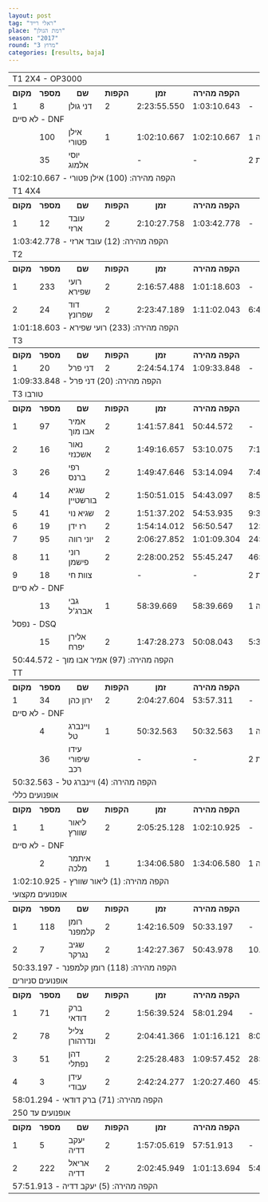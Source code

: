 ```yaml
---
layout: post
tag: "ראלי רייד"
place: "רמת הגולן"
season: "2017"
round: "מרוץ 3"
categories: [results, baja]
---
```


<table class="line_color">
    <tr>
        <td  colspan="99" class="title_font">T1 2X4 - OP3000</td>
    </tr>
    <tr class="rnkh_bkcolor">
        <th class="rnkh_font">מקום</th>
        <th class="rnkh_font">מספר</th>
        <th class="rnkh_font">שם</th>
        <th class="rnkh_font">הקפות</th>
        <th class="rnkh_font">זמן</th>
        <th class="rnkh_font">הקפה מהירה</th>
        <th class="rnkh_font">פער</th>
    </tr>
    <tr class="rnk_bkcolor">
        <td class="rnk_font">1</td>
        <td class="rnk_font">8</td>
        <td class="rnk_font">דני גולן</td>
        <td class="rnk_font">2</td>
        <td class="rnk_font">2:23:55.550</td>
        <td class="rnk_font">1:03:10.643</td>
        <td class="rnk_font">-</td>
    </tr>
    <tr>
        <td  colspan="99" class="subtitle_font">לא סיים - DNF</td>
    </tr>
    <tr class="rnk_bkcolor">
        <td class="rnk_font"></td>
        <td class="rnk_font">100</td>
        <td class="rnk_font">אילן פטורי</td>
        <td class="rnk_font">1</td>
        <td class="rnk_font">1:02:10.667</td>
        <td class="rnk_font">1:02:10.667</td>
        <td class="rnk_font">1 הקפה</td>
    </tr>
    <tr class="rnk_bkcolor">
        <td class="rnk_font"></td>
        <td class="rnk_font">35</td>
        <td class="rnk_font">יוסי אלמוג</td>
        <td class="rnk_font"></td>
        <td class="rnk_font">-</td>
        <td class="rnk_font">-</td>
        <td class="rnk_font">2 הקפות</td>
    </tr>
    <tr>
        <td  colspan="99" class="comment_font">הקפה מהירה: (100) אילן פטורי - 1:02:10.667</td>
    </tr>
    <tr>
        <td  colspan="99" class="title_font">T1 4X4</td>
    </tr>
    <tr class="rnkh_bkcolor">
        <th class="rnkh_font">מקום</th>
        <th class="rnkh_font">מספר</th>
        <th class="rnkh_font">שם</th>
        <th class="rnkh_font">הקפות</th>
        <th class="rnkh_font">זמן</th>
        <th class="rnkh_font">הקפה מהירה</th>
        <th class="rnkh_font">פער</th>
    </tr>
    <tr class="rnk_bkcolor">
        <td class="rnk_font">1</td>
        <td class="rnk_font">12</td>
        <td class="rnk_font">עובד ארזי</td>
        <td class="rnk_font">2</td>
        <td class="rnk_font">2:10:27.758</td>
        <td class="rnk_font">1:03:42.778</td>
        <td class="rnk_font">-</td>
    </tr>
    <tr>
        <td  colspan="99" class="comment_font">הקפה מהירה: (12) עובד ארזי - 1:03:42.778</td>
    </tr>
    <tr>
        <td  colspan="99" class="title_font">T2</td>
    </tr>
    <tr class="rnkh_bkcolor">
        <th class="rnkh_font">מקום</th>
        <th class="rnkh_font">מספר</th>
        <th class="rnkh_font">שם</th>
        <th class="rnkh_font">הקפות</th>
        <th class="rnkh_font">זמן</th>
        <th class="rnkh_font">הקפה מהירה</th>
        <th class="rnkh_font">פער</th>
    </tr>
    <tr class="rnk_bkcolor">
        <td class="rnk_font">1</td>
        <td class="rnk_font">233</td>
        <td class="rnk_font">רועי שפירא</td>
        <td class="rnk_font">2</td>
        <td class="rnk_font">2:16:57.488</td>
        <td class="rnk_font">1:01:18.603</td>
        <td class="rnk_font">-</td>
    </tr>
    <tr class="rnk_bkcolor">
        <td class="rnk_font">2</td>
        <td class="rnk_font">24</td>
        <td class="rnk_font">דוד שפרונץ</td>
        <td class="rnk_font">2</td>
        <td class="rnk_font">2:23:47.189</td>
        <td class="rnk_font">1:11:02.043</td>
        <td class="rnk_font">6:49.701</td>
    </tr>
    <tr>
        <td  colspan="99" class="comment_font">הקפה מהירה: (233) רועי שפירא - 1:01:18.603</td>
    </tr>
    <tr>
        <td  colspan="99" class="title_font">T3</td>
    </tr>
    <tr class="rnkh_bkcolor">
        <th class="rnkh_font">מקום</th>
        <th class="rnkh_font">מספר</th>
        <th class="rnkh_font">שם</th>
        <th class="rnkh_font">הקפות</th>
        <th class="rnkh_font">זמן</th>
        <th class="rnkh_font">הקפה מהירה</th>
        <th class="rnkh_font">פער</th>
    </tr>
    <tr class="rnk_bkcolor">
        <td class="rnk_font">1</td>
        <td class="rnk_font">20</td>
        <td class="rnk_font">דני פרל</td>
        <td class="rnk_font">2</td>
        <td class="rnk_font">2:24:54.174</td>
        <td class="rnk_font">1:09:33.848</td>
        <td class="rnk_font">-</td>
    </tr>
    <tr>
        <td  colspan="99" class="comment_font">הקפה מהירה: (20) דני פרל - 1:09:33.848</td>
    </tr>
    <tr>
        <td  colspan="99" class="title_font">T3 טורבו</td>
    </tr>
    <tr class="rnkh_bkcolor">
        <th class="rnkh_font">מקום</th>
        <th class="rnkh_font">מספר</th>
        <th class="rnkh_font">שם</th>
        <th class="rnkh_font">הקפות</th>
        <th class="rnkh_font">זמן</th>
        <th class="rnkh_font">הקפה מהירה</th>
        <th class="rnkh_font">פער</th>
    </tr>
    <tr class="rnk_bkcolor">
        <td class="rnk_font">1</td>
        <td class="rnk_font">97</td>
        <td class="rnk_font">אמיר אבו מוך</td>
        <td class="rnk_font">2</td>
        <td class="rnk_font">1:41:57.841</td>
        <td class="rnk_font">50:44.572</td>
        <td class="rnk_font">-</td>
    </tr>
    <tr class="rnk_bkcolor">
        <td class="rnk_font">2</td>
        <td class="rnk_font">16</td>
        <td class="rnk_font">נאור אשכנזי</td>
        <td class="rnk_font">2</td>
        <td class="rnk_font">1:49:16.657</td>
        <td class="rnk_font">53:10.075</td>
        <td class="rnk_font">7:18.816</td>
    </tr>
    <tr class="rnk_bkcolor">
        <td class="rnk_font">3</td>
        <td class="rnk_font">26</td>
        <td class="rnk_font">רפי ברנס</td>
        <td class="rnk_font">2</td>
        <td class="rnk_font">1:49:47.646</td>
        <td class="rnk_font">53:14.094</td>
        <td class="rnk_font">7:49.805</td>
    </tr>
    <tr class="rnk_bkcolor">
        <td class="rnk_font">4</td>
        <td class="rnk_font">14</td>
        <td class="rnk_font">שגיא בורשטיין</td>
        <td class="rnk_font">2</td>
        <td class="rnk_font">1:50:51.015</td>
        <td class="rnk_font">54:43.097</td>
        <td class="rnk_font">8:53.174</td>
    </tr>
    <tr class="rnk_bkcolor">
        <td class="rnk_font">5</td>
        <td class="rnk_font">41</td>
        <td class="rnk_font">שגיא נוי</td>
        <td class="rnk_font">2</td>
        <td class="rnk_font">1:51:37.202</td>
        <td class="rnk_font">54:53.935</td>
        <td class="rnk_font">9:39.361</td>
    </tr>
    <tr class="rnk_bkcolor">
        <td class="rnk_font">6</td>
        <td class="rnk_font">19</td>
        <td class="rnk_font">רז ידן</td>
        <td class="rnk_font">2</td>
        <td class="rnk_font">1:54:14.012</td>
        <td class="rnk_font">56:50.547</td>
        <td class="rnk_font">12:16.171</td>
    </tr>
    <tr class="rnk_bkcolor">
        <td class="rnk_font">7</td>
        <td class="rnk_font">95</td>
        <td class="rnk_font">יוני רווה</td>
        <td class="rnk_font">2</td>
        <td class="rnk_font">2:06:27.852</td>
        <td class="rnk_font">1:01:09.304</td>
        <td class="rnk_font">24:30.011</td>
    </tr>
    <tr class="rnk_bkcolor">
        <td class="rnk_font">8</td>
        <td class="rnk_font">11</td>
        <td class="rnk_font">רוני פישמן</td>
        <td class="rnk_font">2</td>
        <td class="rnk_font">2:28:00.252</td>
        <td class="rnk_font">55:45.247</td>
        <td class="rnk_font">46:02.411</td>
    </tr>
    <tr class="rnk_bkcolor">
        <td class="rnk_font">9</td>
        <td class="rnk_font">18</td>
        <td class="rnk_font">צוות חי</td>
        <td class="rnk_font"></td>
        <td class="rnk_font">-</td>
        <td class="rnk_font">-</td>
        <td class="rnk_font">2 הקפות</td>
    </tr>
    <tr>
        <td  colspan="99" class="subtitle_font">לא סיים - DNF</td>
    </tr>
    <tr class="rnk_bkcolor">
        <td class="rnk_font"></td>
        <td class="rnk_font">13</td>
        <td class="rnk_font">גבי אברג'ל</td>
        <td class="rnk_font">1</td>
        <td class="rnk_font">58:39.669</td>
        <td class="rnk_font">58:39.669</td>
        <td class="rnk_font">1 הקפה</td>
    </tr>
    <tr>
        <td colspan="99" class="subtitle_font">נפסל - DSQ</td>
    </tr>
    <tr class="rnk_bkcolor">
        <td class="rnk_font"></td>
        <td class="rnk_font">15</td>
        <td class="rnk_font">אלירן יפרח</td>
        <td class="rnk_font">2</td>
        <td class="rnk_font">1:47:28.273</td>
        <td class="rnk_font">50:08.043</td>
        <td class="rnk_font">5:30.432</td>
    </tr>
    <tr>
        <td  colspan="99" class="comment_font">הקפה מהירה: (97) אמיר אבו מוך - 50:44.572</td>
    </tr>
    <tr>
        <td  colspan="99" class="title_font">TT</td>
    </tr>
    <tr class="rnkh_bkcolor">
        <th class="rnkh_font">מקום</th>
        <th class="rnkh_font">מספר</th>
        <th class="rnkh_font">שם</th>
        <th class="rnkh_font">הקפות</th>
        <th class="rnkh_font">זמן</th>
        <th class="rnkh_font">הקפה מהירה</th>
        <th class="rnkh_font">פער</th>
    </tr>
    <tr class="rnk_bkcolor">
        <td class="rnk_font">1</td>
        <td class="rnk_font">34</td>
        <td class="rnk_font">ירון כהן</td>
        <td class="rnk_font">2</td>
        <td class="rnk_font">2:04:27.604</td>
        <td class="rnk_font">53:57.311</td>
        <td class="rnk_font">-</td>
    </tr>
    <tr>
        <td  colspan="99" class="subtitle_font">לא סיים - DNF</td>
    </tr>
    <tr class="rnk_bkcolor">
        <td class="rnk_font"></td>
        <td class="rnk_font">4</td>
        <td class="rnk_font">ויינברג טל</td>
        <td class="rnk_font">1</td>
        <td class="rnk_font">50:32.563</td>
        <td class="rnk_font">50:32.563</td>
        <td class="rnk_font">1 הקפה</td>
    </tr>
    <tr class="rnk_bkcolor">
        <td class="rnk_font"></td>
        <td class="rnk_font">36</td>
        <td class="rnk_font">עידו שיפורי רכב</td>
        <td class="rnk_font"></td>
        <td class="rnk_font">-</td>
        <td class="rnk_font">-</td>
        <td class="rnk_font">2 הקפות</td>
    </tr>
    <tr>
        <td  colspan="99" class="comment_font">הקפה מהירה: (4) ויינברג טל - 50:32.563</td>
    </tr>
    <tr>
        <td  colspan="99" class="title_font">אופנועים כללי</td>
    </tr>
    <tr class="rnkh_bkcolor">
        <th class="rnkh_font">מקום</th>
        <th class="rnkh_font">מספר</th>
        <th class="rnkh_font">שם</th>
        <th class="rnkh_font">הקפות</th>
        <th class="rnkh_font">זמן</th>
        <th class="rnkh_font">הקפה מהירה</th>
        <th class="rnkh_font">פער</th>
    </tr>
    <tr class="rnk_bkcolor">
        <td class="rnk_font">1</td>
        <td class="rnk_font">1</td>
        <td class="rnk_font">ליאור שוורץ</td>
        <td class="rnk_font">2</td>
        <td class="rnk_font">2:05:25.128</td>
        <td class="rnk_font">1:02:10.925</td>
        <td class="rnk_font">-</td>
    </tr>
    <tr>
        <td  colspan="99" class="subtitle_font">לא סיים - DNF</td>
    </tr>
    <tr class="rnk_bkcolor">
        <td class="rnk_font"></td>
        <td class="rnk_font">2</td>
        <td class="rnk_font">איתמר מלכה</td>
        <td class="rnk_font">1</td>
        <td class="rnk_font">1:34:06.580</td>
        <td class="rnk_font">1:34:06.580</td>
        <td class="rnk_font">1 הקפה</td>
    </tr>
    <tr>
        <td  colspan="99" class="comment_font">הקפה מהירה: (1) ליאור שוורץ - 1:02:10.925</td>
    </tr>
    <tr>
        <td  colspan="99" class="title_font">אופנועים מקצועי</td>
    </tr>
    <tr class="rnkh_bkcolor">
        <th class="rnkh_font">מקום</th>
        <th class="rnkh_font">מספר</th>
        <th class="rnkh_font">שם</th>
        <th class="rnkh_font">הקפות</th>
        <th class="rnkh_font">זמן</th>
        <th class="rnkh_font">הקפה מהירה</th>
        <th class="rnkh_font">פער</th>
    </tr>
    <tr class="rnk_bkcolor">
        <td class="rnk_font">1</td>
        <td class="rnk_font">118</td>
        <td class="rnk_font">רומן קלמפנר</td>
        <td class="rnk_font">2</td>
        <td class="rnk_font">1:42:16.509</td>
        <td class="rnk_font">50:33.197</td>
        <td class="rnk_font">-</td>
    </tr>
    <tr class="rnk_bkcolor">
        <td class="rnk_font">2</td>
        <td class="rnk_font">7</td>
        <td class="rnk_font">שגיב נגרקר</td>
        <td class="rnk_font">2</td>
        <td class="rnk_font">1:42:27.367</td>
        <td class="rnk_font">50:43.978</td>
        <td class="rnk_font">10.858</td>
    </tr>
    <tr>
        <td  colspan="99" class="comment_font">הקפה מהירה: (118) רומן קלמפנר - 50:33.197</td>
    </tr>
    <tr>
        <td  colspan="99" class="title_font">אופנועים סניורים</td>
    </tr>
    <tr class="rnkh_bkcolor">
        <th class="rnkh_font">מקום</th>
        <th class="rnkh_font">מספר</th>
        <th class="rnkh_font">שם</th>
        <th class="rnkh_font">הקפות</th>
        <th class="rnkh_font">זמן</th>
        <th class="rnkh_font">הקפה מהירה</th>
        <th class="rnkh_font">פער</th>
    </tr>
    <tr class="rnk_bkcolor">
        <td class="rnk_font">1</td>
        <td class="rnk_font">71</td>
        <td class="rnk_font">ברק דודאי</td>
        <td class="rnk_font">2</td>
        <td class="rnk_font">1:56:39.524</td>
        <td class="rnk_font">58:01.294</td>
        <td class="rnk_font">-</td>
    </tr>
    <tr class="rnk_bkcolor">
        <td class="rnk_font">2</td>
        <td class="rnk_font">78</td>
        <td class="rnk_font">צליל ונדרהורן</td>
        <td class="rnk_font">2</td>
        <td class="rnk_font">2:04:41.366</td>
        <td class="rnk_font">1:01:16.121</td>
        <td class="rnk_font">8:01.842</td>
    </tr>
    <tr class="rnk_bkcolor">
        <td class="rnk_font">3</td>
        <td class="rnk_font">51</td>
        <td class="rnk_font">דהן נפתלי</td>
        <td class="rnk_font">2</td>
        <td class="rnk_font">2:25:28.483</td>
        <td class="rnk_font">1:09:57.452</td>
        <td class="rnk_font">28:48.959</td>
    </tr>
    <tr class="rnk_bkcolor">
        <td class="rnk_font">4</td>
        <td class="rnk_font">3</td>
        <td class="rnk_font">עידן עבודי</td>
        <td class="rnk_font">2</td>
        <td class="rnk_font">2:42:24.277</td>
        <td class="rnk_font">1:20:27.460</td>
        <td class="rnk_font">45:44.753</td>
    </tr>
    <tr>
        <td  colspan="99" class="comment_font">הקפה מהירה: (71) ברק דודאי - 58:01.294</td>
    </tr>
    <tr>
        <td  colspan="99" class="title_font">אופנועים עד 250</td>
    </tr>
    <tr class="rnkh_bkcolor">
        <th class="rnkh_font">מקום</th>
        <th class="rnkh_font">מספר</th>
        <th class="rnkh_font">שם</th>
        <th class="rnkh_font">הקפות</th>
        <th class="rnkh_font">זמן</th>
        <th class="rnkh_font">הקפה מהירה</th>
        <th class="rnkh_font">פער</th>
    </tr>
    <tr class="rnk_bkcolor">
        <td class="rnk_font">1</td>
        <td class="rnk_font">5</td>
        <td class="rnk_font">יעקב דדיה</td>
        <td class="rnk_font">2</td>
        <td class="rnk_font">1:57:05.619</td>
        <td class="rnk_font">57:51.913</td>
        <td class="rnk_font">-</td>
    </tr>
    <tr class="rnk_bkcolor">
        <td class="rnk_font">2</td>
        <td class="rnk_font">222</td>
        <td class="rnk_font">אריאל דדיה</td>
        <td class="rnk_font">2</td>
        <td class="rnk_font">2:02:45.949</td>
        <td class="rnk_font">1:01:13.694</td>
        <td class="rnk_font">5:40.330</td>
    </tr>
    <tr>
        <td  colspan="99" class="comment_font">הקפה מהירה: (5) יעקב דדיה - 57:51.913</td>
    </tr>
</table>
